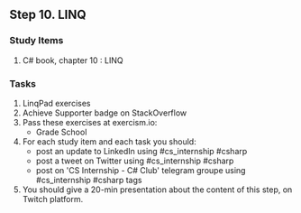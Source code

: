## Step 10. LINQ

### Study Items

1. C# book, chapter 10 : LINQ

### Tasks

 1. LinqPad exercises
 2. Achieve Supporter  badge on StackOverflow
 3. Pass these exercises at exercism.io:
    - Grade School
 4. For each study item and each task you should:  
     - post an update to LinkedIn using #cs_internship #csharp  
     - post a tweet on Twitter using #cs_internship #csharp
     - post on 'CS Internship - C# Club' telegram groupe using #cs_internship #csharp tags
 5. You should give a 20-min presentation about the content of this step, on Twitch platform.
